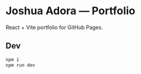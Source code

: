 # Joshua Adora — Portfolio

React + Vite portfolio for GitHub Pages.

## Dev
```bash
npm i
npm run dev

